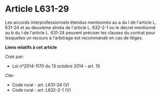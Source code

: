 # Article L631-29

Les accords interprofessionnels étendus mentionnés au a du I de l'article L. 631-24 et au deuxième alinéa de l'article L.
632-2-1 ou le décret mentionné au b du I de l'article L. 631-24 peuvent préciser les clauses du contrat pour lesquelles un
recours à l'arbitrage est recommandé en cas de litiges.

**Liens relatifs à cet article**

_Créé par_:

  - Loi n°2014-1170 du 13 octobre 2014 - art. 15

_Cite_:

  - Code rural - art. L631-24 (V)
  - Code rural - art. L632-2-1 (V)
